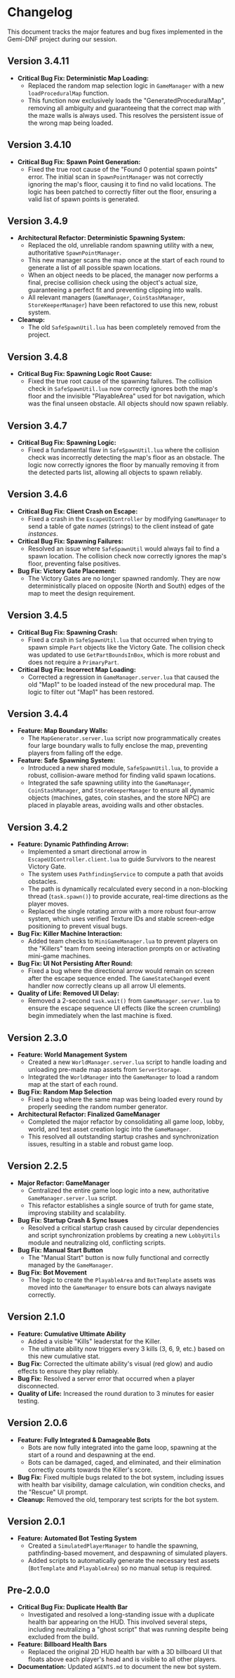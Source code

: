 # Changelog

This document tracks the major features and bug fixes implemented in the Gemi-DNF project during our session.

## Version 3.4.11
- **Critical Bug Fix: Deterministic Map Loading:**
  - Replaced the random map selection logic in `GameManager` with a new `loadProceduralMap` function.
  - This function now exclusively loads the "GeneratedProceduralMap", removing all ambiguity and guaranteeing that the correct map with the maze walls is always used. This resolves the persistent issue of the wrong map being loaded.

## Version 3.4.10
- **Critical Bug Fix: Spawn Point Generation:**
  - Fixed the true root cause of the "Found 0 potential spawn points" error. The initial scan in `SpawnPointManager` was not correctly ignoring the map's floor, causing it to find no valid locations. The logic has been patched to correctly filter out the floor, ensuring a valid list of spawn points is generated.

## Version 3.4.9
- **Architectural Refactor: Deterministic Spawning System:**
  - Replaced the old, unreliable random spawning utility with a new, authoritative `SpawnPointManager`.
  - This new manager scans the map once at the start of each round to generate a list of all possible spawn locations.
  - When an object needs to be placed, the manager now performs a final, precise collision check using the object's actual size, guaranteeing a perfect fit and preventing clipping into walls.
  - All relevant managers (`GameManager`, `CoinStashManager`, `StoreKeeperManager`) have been refactored to use this new, robust system.
- **Cleanup:**
  - The old `SafeSpawnUtil.lua` has been completely removed from the project.

## Version 3.4.8
- **Critical Bug Fix: Spawning Logic Root Cause:**
  - Fixed the true root cause of the spawning failures. The collision check in `SafeSpawnUtil.lua` now correctly ignores both the map's floor and the invisible "PlayableArea" used for bot navigation, which was the final unseen obstacle. All objects should now spawn reliably.

## Version 3.4.7
- **Critical Bug Fix: Spawning Logic:**
  - Fixed a fundamental flaw in `SafeSpawnUtil.lua` where the collision check was incorrectly detecting the map's floor as an obstacle. The logic now correctly ignores the floor by manually removing it from the detected parts list, allowing all objects to spawn reliably.

## Version 3.4.6
- **Critical Bug Fix: Client Crash on Escape:**
  - Fixed a crash in the `EscapeUIController` by modifying `GameManager` to send a table of gate *names* (strings) to the client instead of gate *instances*.
- **Critical Bug Fix: Spawning Failures:**
  - Resolved an issue where `SafeSpawnUtil` would always fail to find a spawn location. The collision check now correctly ignores the map's floor, preventing false positives.
- **Bug Fix: Victory Gate Placement:**
  - The Victory Gates are no longer spawned randomly. They are now deterministically placed on opposite (North and South) edges of the map to meet the design requirement.

## Version 3.4.5
- **Critical Bug Fix: Spawning Crash:**
  - Fixed a crash in `SafeSpawnUtil.lua` that occurred when trying to spawn simple `Part` objects like the Victory Gate. The collision check was updated to use `GetPartBoundsInBox`, which is more robust and does not require a `PrimaryPart`.
- **Critical Bug Fix: Incorrect Map Loading:**
  - Corrected a regression in `GameManager.server.lua` that caused the old "Map1" to be loaded instead of the new procedural map. The logic to filter out "Map1" has been restored.

## Version 3.4.4
- **Feature: Map Boundary Walls:**
  - The `MapGenerator.server.lua` script now programmatically creates four large boundary walls to fully enclose the map, preventing players from falling off the edge.
- **Feature: Safe Spawning System:**
  - Introduced a new shared module, `SafeSpawnUtil.lua`, to provide a robust, collision-aware method for finding valid spawn locations.
  - Integrated the safe spawning utility into the `GameManager`, `CoinStashManager`, and `StoreKeeperManager` to ensure all dynamic objects (machines, gates, coin stashes, and the store NPC) are placed in playable areas, avoiding walls and other obstacles.

## Version 3.4.2
- **Feature: Dynamic Pathfinding Arrow:**
  - Implemented a smart directional arrow in `EscapeUIController.client.lua` to guide Survivors to the nearest Victory Gate.
  - The system uses `PathfindingService` to compute a path that avoids obstacles.
  - The path is dynamically recalculated every second in a non-blocking thread (`task.spawn()`) to provide accurate, real-time directions as the player moves.
  - Replaced the single rotating arrow with a more robust four-arrow system, which uses verified Texture IDs and stable screen-edge positioning to prevent visual bugs.
- **Bug Fix: Killer Machine Interaction:**
  - Added team checks to `MiniGameManager.lua` to prevent players on the "Killers" team from seeing interaction prompts on or activating mini-game machines.
- **Bug Fix: UI Not Persisting After Round:**
  - Fixed a bug where the directional arrow would remain on screen after the escape sequence ended. The `GameStateChanged` event handler now correctly cleans up all arrow UI elements.
- **Quality of Life: Removed UI Delay:**
  - Removed a 2-second `task.wait()` from `GameManager.server.lua` to ensure the escape sequence UI effects (like the screen crumbling) begin immediately when the last machine is fixed.

## Version 2.3.0
- **Feature: World Management System**
  - Created a new `WorldManager.server.lua` script to handle loading and unloading pre-made map assets from `ServerStorage`.
  - Integrated the `WorldManager` into the `GameManager` to load a random map at the start of each round.
- **Bug Fix: Random Map Selection**
  - Fixed a bug where the same map was being loaded every round by properly seeding the random number generator.
- **Architectural Refactor: Finalized GameManager**
  - Completed the major refactor by consolidating all game loop, lobby, world, and test asset creation logic into the `GameManager`.
  - This resolved all outstanding startup crashes and synchronization issues, resulting in a stable and robust game loop.

## Version 2.2.5
- **Major Refactor: GameManager**
  - Centralized the entire game loop logic into a new, authoritative `GameManager.server.lua` script.
  - This refactor establishes a single source of truth for game state, improving stability and scalability.
- **Bug Fix: Startup Crash & Sync Issues**
  - Resolved a critical startup crash caused by circular dependencies and script synchronization problems by creating a new `LobbyUtils` module and neutralizing old, conflicting scripts.
- **Bug Fix: Manual Start Button**
  - The "Manual Start" button is now fully functional and correctly managed by the `GameManager`.
- **Bug Fix: Bot Movement**
  - The logic to create the `PlayableArea` and `BotTemplate` assets was moved into the `GameManager` to ensure bots can always navigate correctly.

## Version 2.1.0
- **Feature: Cumulative Ultimate Ability**
  - Added a visible "Kills" leaderstat for the Killer.
  - The ultimate ability now triggers every 3 kills (3, 6, 9, etc.) based on this new cumulative stat.
- **Bug Fix:** Corrected the ultimate ability's visual (red glow) and audio effects to ensure they play reliably.
- **Bug Fix:** Resolved a server error that occurred when a player disconnected.
- **Quality of Life:** Increased the round duration to 3 minutes for easier testing.

## Version 2.0.6
- **Feature: Fully Integrated & Damageable Bots**
  - Bots are now fully integrated into the game loop, spawning at the start of a round and despawning at the end.
  - Bots can be damaged, caged, and eliminated, and their elimination correctly counts towards the Killer's score.
- **Bug Fix:** Fixed multiple bugs related to the bot system, including issues with health bar visibility, damage calculation, win condition checks, and the "Rescue" UI prompt.
- **Cleanup:** Removed the old, temporary test scripts for the bot system.

## Version 2.0.1
- **Feature: Automated Bot Testing System**
  - Created a `SimulatedPlayerManager` to handle the spawning, pathfinding-based movement, and despawning of simulated players.
  - Added scripts to automatically generate the necessary test assets (`BotTemplate` and `PlayableArea`) so no manual setup is required.

## Pre-2.0.0
- **Critical Bug Fix: Duplicate Health Bar**
  - Investigated and resolved a long-standing issue with a duplicate health bar appearing on the HUD. This involved several steps, including neutralizing a "ghost script" that was running despite being excluded from the build.
- **Feature: Billboard Health Bars**
  - Replaced the original 2D HUD health bar with a 3D billboard UI that floats above each player's head and is visible to all other players.
- **Documentation:** Updated `AGENTS.md` to document the new bot system.